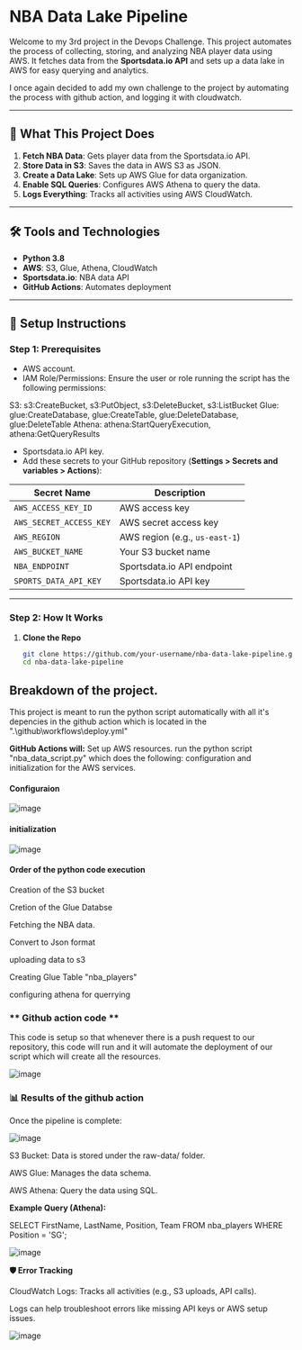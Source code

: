# NBA Data Lake Pipeline

Welcome to my 3rd project in the Devops Challenge.
This project automates the process of collecting, storing, and analyzing NBA player data using AWS. It fetches data from the **Sportsdata.io API** and sets up a data lake in AWS for easy querying and analytics.

I once again decided to add my own challenge to the project by automating the process with github action, and logging it with cloudwatch.

---

## 🚀 What This Project Does

1. **Fetch NBA Data**: Gets player data from the Sportsdata.io API.
2. **Store Data in S3**: Saves the data in AWS S3 as JSON.
3. **Create a Data Lake**: Sets up AWS Glue for data organization.
4. **Enable SQL Queries**: Configures AWS Athena to query the data.
5. **Logs Everything**: Tracks all activities using AWS CloudWatch.

---

## 🛠️ Tools and Technologies

- **Python 3.8**
- **AWS**: S3, Glue, Athena, CloudWatch
- **Sportsdata.io**: NBA data API
- **GitHub Actions**: Automates deployment

---

## 📝 Setup Instructions

### Step 1: Prerequisites
- AWS account.
- IAM Role/Permissions: Ensure the user or role running the script has the following permissions:

S3: s3:CreateBucket, s3:PutObject, s3:DeleteBucket, s3:ListBucket Glue: glue:CreateDatabase, glue:CreateTable, glue:DeleteDatabase, glue:DeleteTable Athena: athena:StartQueryExecution, athena:GetQueryResults

- Sportsdata.io API key.
- Add these secrets to your GitHub repository (**Settings > Secrets and variables > Actions**):

| Secret Name             | Description                      |
|-------------------------|----------------------------------|
| `AWS_ACCESS_KEY_ID`     | AWS access key                  |
| `AWS_SECRET_ACCESS_KEY` | AWS secret access key           |
| `AWS_REGION`            | AWS region (e.g., `us-east-1`)  |
| `AWS_BUCKET_NAME`       | Your S3 bucket name             |
| `NBA_ENDPOINT`          | Sportsdata.io API endpoint      |
| `SPORTS_DATA_API_KEY`   | Sportsdata.io API key           |

---


### Step 2: How It Works

1. **Clone the Repo**
   ```bash
   git clone https://github.com/your-username/nba-data-lake-pipeline.git
   cd nba-data-lake-pipeline

## Breakdown of the project.
This project is meant to run the python script automatically with all it's depencies in the github action which is located in the ".\github\workflows\deploy.yml"

**GitHub Actions will:** 
Set up AWS resources.
run the python script "nba_data_script.py" which does the following:
configuration and initialization for the AWS services.

#### Configuraion

![image](https://github.com/user-attachments/assets/5b6e0431-653c-4a1d-9fed-1caf5ed98280)



#### initialization

![image](https://github.com/user-attachments/assets/99324a96-27f0-400b-a6d3-11877eb4e259)


#### Order of the python code execution

Creation of the S3 bucket

Cretion of the Glue Databse

Fetching the NBA data.

Convert to Json format

uploading data to s3

Creating Glue Table "nba_players"

configuring athena for querrying


### ** Github action code **
This code is setup so that whenever there is a push request to our repository, this code will run and it will automate the deployment of our script which will create all the resources.

![image](https://github.com/user-attachments/assets/3f78aa9c-1865-46c2-81a9-556208ad9950)


### 📊 Results of the github action
Once the pipeline is complete:

![image](https://github.com/user-attachments/assets/8334da17-bbb4-437a-8b82-284b30d58615)


S3 Bucket: Data is stored under the raw-data/ folder.

AWS Glue: Manages the data schema.

AWS Athena: Query the data using SQL.

**Example Query (Athena):**

SELECT FirstName, LastName, Position, Team
FROM nba_players
WHERE Position = 'SG';

![image](https://github.com/user-attachments/assets/164e6c1e-f5f8-4f30-8816-7572e2849ff2)



**🛡️ Error Tracking**

CloudWatch Logs: Tracks all activities (e.g., S3 uploads, API calls).

Logs can help troubleshoot errors like missing API keys or AWS setup issues.

![image](https://github.com/user-attachments/assets/25c72261-c951-467e-97ff-3154c559e08b)










